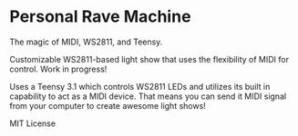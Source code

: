 # Personal Rave Machine
The magic of MIDI, WS2811, and Teensy.

Customizable WS2811-based light show that uses the flexibility of MIDI for control. Work in progress!

Uses a Teensy 3.1 which controls WS2811 LEDs and utilizes its built in capability to act as a MIDI device. That means you can send it MIDI signal from your computer to create awesome light shows!

MIT License